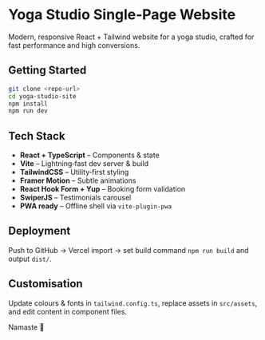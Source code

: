# Yoga Studio Single‑Page Website

Modern, responsive React + Tailwind website for a yoga studio, crafted for fast performance and high conversions.

## Getting Started

```bash
git clone <repo-url>
cd yoga-studio-site
npm install
npm run dev
```

## Tech Stack

- **React + TypeScript** – Components & state
- **Vite** – Lightning‑fast dev server & build
- **TailwindCSS** – Utility‑first styling
- **Framer Motion** – Subtle animations
- **React Hook Form + Yup** – Booking form validation
- **SwiperJS** – Testimonials carousel
- **PWA ready** – Offline shell via `vite-plugin-pwa`

## Deployment

Push to GitHub → Vercel import → set build command `npm run build` and output `dist/`.

## Customisation

Update colours & fonts in `tailwind.config.ts`, replace assets in `src/assets`, and edit content in component files.

Namaste 🙏
